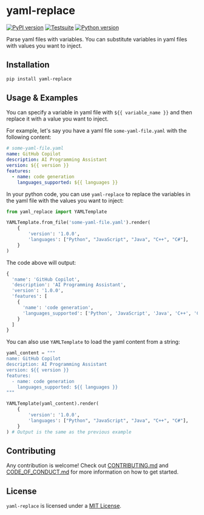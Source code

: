 # yaml-replace

[![PyPI version](https://badge.fury.io/py/yaml-replace.svg)](https://pypi.org/project/yaml-replace) [![Testsuite](https://github.com/01Joseph-Hwang10/yaml-replace/workflows/Test%20and%20Lint/badge.svg)](https://github.com/01Joseph-Hwang10/yaml-replace/actions?query=workflow%3A"Test+and+Lint") [![Python version](https://img.shields.io/pypi/pyversions/yaml-replace.svg)](https://pypi.org/project/yaml-replace)

Parse yaml files with variables. 
You can substitute variables in yaml files with values you want to inject.

## Installation

```bash
pip install yaml-replace
```

## Usage & Examples

You can specify a variable in yaml file with `${{ variable_name }}` and then replace it with a value you want to inject.

For example, let's say you have a yaml file `some-yaml-file.yaml` with the following content:

```yaml
# some-yaml-file.yaml
name: GitHub Copilot
description: AI Programming Assistant
version: ${{ version }}
features:
  - name: code generation
    languages_supported: ${{ languages }}
```

In your python code, you can use `yaml-replace` to replace the variables in the yaml file with the values you want to inject:

```python
from yaml_replace import YAMLTemplate

YAMLTemplate.from_file('some-yaml-file.yaml').render(
    {
        'version': '1.0.0',
        'languages': ["Python", "JavaScript", "Java", "C++", "C#"],
    }
)
```

The code above will output:

```python
{
  'name': 'GitHub Copilot', 
  'description': 'AI Programming Assistant', 
  'version': '1.0.0', 
  'features': [
    {
      'name': 'code generation', 
      'languages_supported': ['Python', 'JavaScript', 'Java', 'C++', 'C#']
    }
  ]
}
```

You can also use `YAMLTemplate` to load the yaml content from a string:

```python
yaml_content = """
name: GitHub Copilot
description: AI Programming Assistant
version: ${{ version }}
features:
  - name: code generation
    languages_supported: ${{ languages }}
"""

YAMLTemplate(yaml_content).render(
    {
        'version': '1.0.0',
        'languages': ["Python", "JavaScript", "Java", "C++", "C#"],
    }
) # Output is the same as the previous example
```

## Contributing

Any contribution is welcome! Check out [CONTRIBUTING.md](https://github.com/01Joseph-Hwang10/yaml-replace/blob/master/.github/CONTRIBUTING.md) and [CODE_OF_CONDUCT.md](https://github.com/01Joseph-Hwang10/yaml-replace/blob/master/.github/CODE_OF_CONDUCT.md) for more information on how to get started.

## License

`yaml-replace` is licensed under a [MIT License](https://github.com/01Joseph-Hwang10/yaml-replace/blob/master/LICENSE).
